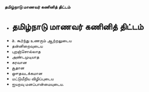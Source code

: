 **தமிழ்நாடு மாணவர் கணினித் திட்டம்**
- # தமிழ்நாடு மாணவர் கணினித் திட்டம்
- a. கூர்ந்து உணரும் ஆற்றலுடைய
- தன்னிறைவுடைய
- புறஞ்சொல்லாத
- அண்டமுடியாத
- கரவான
- சூதான
- ஔதவடக்கமான
- மட்டுமீறிய விழிப்புடைய
- ஐயறவு மனப்பான்மையுடைய.

